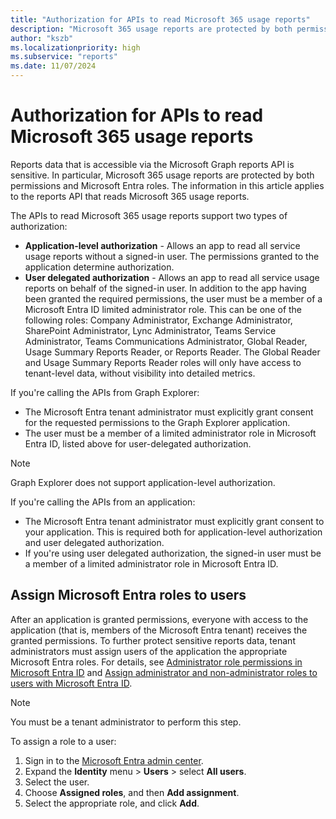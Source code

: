 ```yaml
---
title: "Authorization for APIs to read Microsoft 365 usage reports"
description: "Microsoft 365 usage reports are protected by both permissions and Microsoft Entra roles. Learn how to assign a role to a user."
author: "kszb"
ms.localizationpriority: high
ms.subservice: "reports"
ms.date: 11/07/2024
---
```


# Authorization for APIs to read Microsoft 365 usage reports

Reports data that is accessible via the Microsoft Graph reports API is sensitive. In particular, Microsoft 365 usage reports are protected by both permissions and Microsoft Entra roles. The information in this article applies to the reports API that reads Microsoft 365 usage reports.

The APIs to read Microsoft 365 usage reports support two types of authorization:

- **Application-level authorization** - Allows an app to read all service usage reports without a signed-in user. The permissions granted to the application determine authorization.
- **User delegated authorization** - Allows an app to read all service usage reports on behalf of the signed-in user. In addition to the app having been granted the required permissions, the user must be a member of a Microsoft Entra ID limited administrator role. This can be one of the following roles: Company Administrator, Exchange Administrator, SharePoint Administrator, Lync Administrator, Teams Service Administrator, Teams Communications Administrator, Global Reader, Usage Summary Reports Reader, or Reports Reader. The Global Reader and Usage Summary Reports Reader roles will only have access to tenant-level data, without visibility into detailed metrics.

If you're calling the APIs from Graph Explorer:

- The Microsoft Entra tenant administrator must explicitly grant consent for the requested permissions to the Graph Explorer application.
- The user must be a member of a limited administrator role in Microsoft Entra ID, listed above for user-delegated authorization.

> [!NOTE]
> Graph Explorer does not support application-level authorization.

If you're calling the APIs from an application:

- The Microsoft Entra tenant administrator must explicitly grant consent to your application. This is required both for application-level authorization and user delegated authorization.
- If you're using user delegated authorization, the signed-in user must be a member of a limited administrator role in Microsoft Entra ID.

<a name='assign-azure-ad-roles-to-users'></a>

## Assign Microsoft Entra roles to users

After an application is granted permissions, everyone with access to the application (that is, members of the Microsoft Entra tenant) receives the granted permissions. To further protect sensitive reports data, tenant administrators must assign users of the application the appropriate Microsoft Entra roles. For details, see [Administrator role permissions in Microsoft Entra ID](/azure/active-directory/active-directory-assign-admin-roles-azure-portal) and [Assign administrator and non-administrator roles to users with Microsoft Entra ID](/azure/active-directory/active-directory-users-assign-role-azure-portal).

> [!NOTE]
> You must be a tenant administrator to perform this step.

To assign a role to a user:

1. Sign in to the [Microsoft Entra admin center](https://entra.microsoft.com).
2. Expand the **Identity** menu > **Users** > select **All users**.
3. Select the user.
4. Choose **Assigned roles**, and then **Add assignment**.
5. Select the appropriate role, and click **Add**.
